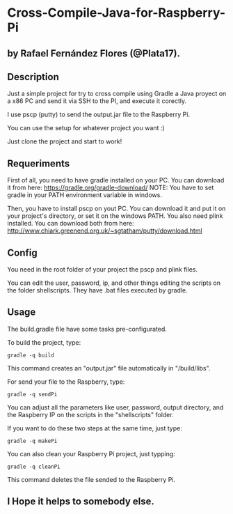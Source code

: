 # Cross-Compile-Java-for-Raspberry-Pi
## by Rafael Fernández Flores (@Plata17).

## Description

Just a simple project for try to cross compile using Gradle a Java proyect on a x86 PC and send it via SSH to the PI, and execute it corectly.

I use pscp (putty) to send the output.jar file to the Raspberry Pi.

You can use the setup for whatever project you want :)

Just clone the project and start to work!

## Requeriments

First of all, you need to have gradle installed on your PC.
You can download it from here: https://gradle.org/gradle-download/
NOTE: You have to set gradle in your PATH environment variable in windows.

Then, you have to install pscp on yout PC. You can download it and put it on your project's directory, or set it on the windows PATH.
You also need plink installed.
You can download both from here: http://www.chiark.greenend.org.uk/~sgtatham/putty/download.html

## Config

You need in the root folder of your project the pscp and plink files.

You can edit the user, password, ip, and other things editing the scripts on the folder shellscripts. They have .bat files executed by gradle.

## Usage

The build.gradle file have some tasks pre-configurated.

To build the project, type:

```
gradle -q build
```

This command creates an "output.jar" file automatically in "/build/libs".

For send your file to the Raspberry, type:

```
gradle -q sendPi
```

You can adjust all the parameters like user, password, output directory, and the Raspberry IP on the scripts in the "shellscripts" folder.

If you want to do these two steps at the same time, just type:

```
gradle -q makePi
```

You can also clean your Raspberry Pi project, just typping:

```
gradle -q cleanPi
```

This command deletes the file sended to the Raspberry Pi.


## I Hope it helps to somebody else.
